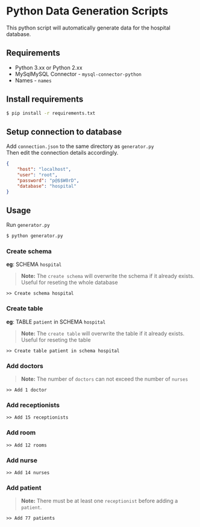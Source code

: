 # Python Data Generation Scripts
This python script will automatically generate data for the hospital database.

## Requirements

- Python 3.xx or Python 2.xx
- MySqlMySQL Connector - `mysql-connector-python`
- Names - `names`

## Install requirements
```bash
$ pip install -r requirements.txt
```
## Setup connection to database
Add `connection.json` to the same directory as `generator.py`<br>Then edit the connection details accordingly.
```json
{
    "host": "localhost",
    "user": "root",
    "password": "p@$$W0rD",
    "database": "hospital"
}
```
## Usage 
Run `generator.py`
```bash
$ python generator.py
```
### Create schema<br>
**eg**: SCHEMA `hospital`
> <b>Note:</b> The `create schema` will overwrite the schema if it already exists.<br>Useful for reseting the whole database
```
>> Create schema hospital
```
### Create table
**eg**: TABLE `patient` in SCHEMA `hospital`
> <b>Note:</b> The `create table` will overwrite the table if it already exists. <br>Useful for reseting the table
```
>> Create table patient in schema hospital
```
### Add doctors
> <b>Note:</b> The number of `doctors` can not exceed the number of `nurses` 
```
>> Add 1 doctor
```
### Add receptionists
```
>> Add 15 receptionists
```
### Add room
```
>> Add 12 rooms
```
### Add nurse
```
>> Add 14 nurses
```
### Add patient
> <b>Note:</b> There must be at least one `receptionist` before adding a `patient`.
```
>> Add 77 patients
```
